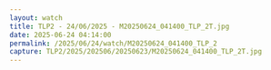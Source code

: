 ```yaml
---
layout: watch
title: TLP2 - 24/06/2025 - M20250624_041400_TLP_2T.jpg
date: 2025-06-24 04:14:00
permalink: /2025/06/24/watch/M20250624_041400_TLP_2
capture: TLP2/2025/202506/20250623/M20250624_041400_TLP_2T.jpg
---
```

